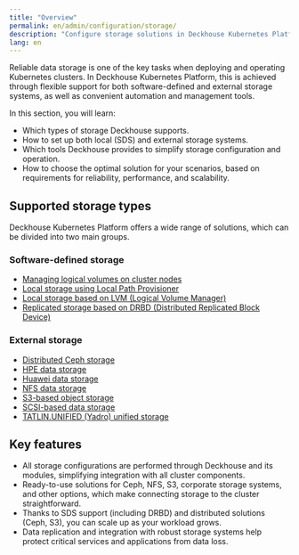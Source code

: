 ```yaml
---
title: "Overview"
permalink: en/admin/configuration/storage/
description: "Configure storage solutions in Deckhouse Kubernetes Platform including SDS, external storage, snapshots, and supported storage types."
lang: en
---
```


Reliable data storage is one of the key tasks when deploying and operating Kubernetes clusters. In Deckhouse Kubernetes Platform, this is achieved through flexible support for both software-defined and external storage systems, as well as convenient automation and management tools.

In this section, you will learn:

- Which types of storage Deckhouse supports.
- How to set up both local (SDS) and external storage systems.
- Which tools Deckhouse provides to simplify storage configuration and operation.
- How to choose the optimal solution for your scenarios, based on requirements for reliability, performance, and scalability.

## Supported storage types

Deckhouse Kubernetes Platform offers a wide range of solutions, which can be divided into two main groups.

### Software-defined storage

- [Managing logical volumes on cluster nodes](../storage/sds/node-configurator/about.html)
- [Local storage using Local Path Provisioner](../storage/sds/local-path-provisioner.html)
- [Local storage based on LVM (Logical Volume Manager)](../storage/sds/lvm-local.html)
- [Replicated storage based on DRBD (Distributed Replicated Block Device)](../storage/sds/lvm-replicated.html)

### External storage

- [Distributed Ceph storage](../storage/external/ceph.html)
- [HPE data storage](../storage/external/hpe.html)
- [Huawei data storage](../storage/external/huawei.html)
- [NFS data storage](../storage/external/nfs.html)
- [S3-based object storage](../storage/external/s3.html)
- [SCSI-based data storage](../storage/external/scsi.html)
- [TATLIN.UNIFIED (Yadro) unified storage](../storage/external/yadro.html)

## Key features

- All storage configurations are performed through Deckhouse and its modules, simplifying integration with all cluster components.
- Ready-to-use solutions for Ceph, NFS, S3, corporate storage systems, and other options, which make connecting storage to the cluster straightforward.
- Thanks to SDS support (including DRBD) and distributed solutions (Ceph, S3), you can scale up as your workload grows.
- Data replication and integration with robust storage systems help protect critical services and applications from data loss.
